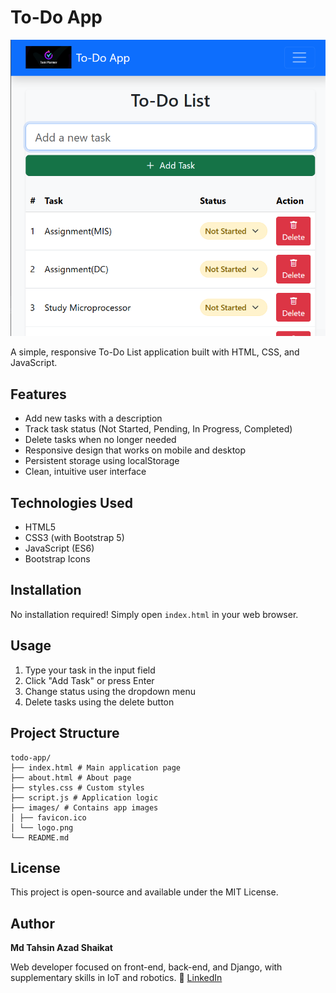 # To-Do App

![App Screenshot](./images/screenshot.png)

A simple, responsive To-Do List application built with HTML, CSS, and JavaScript.

## Features

- Add new tasks with a description
- Track task status (Not Started, Pending, In Progress, Completed)
- Delete tasks when no longer needed
- Responsive design that works on mobile and desktop
- Persistent storage using localStorage
- Clean, intuitive user interface

## Technologies Used

- HTML5
- CSS3 (with Bootstrap 5)
- JavaScript (ES6)
- Bootstrap Icons

## Installation

No installation required! Simply open `index.html` in your web browser.

## Usage

1. Type your task in the input field
2. Click "Add Task" or press Enter
3. Change status using the dropdown menu
4. Delete tasks using the delete button

## Project Structure
```
todo-app/
├── index.html # Main application page
├── about.html # About page
├── styles.css # Custom styles
├── script.js # Application logic
├── images/ # Contains app images
│ ├── favicon.ico
│ └── logo.png
└── README.md
```

## License

This project is open-source and available under the MIT License.

## Author

**Md Tahsin Azad Shaikat**

Web developer focused on front-end, back-end, and Django, with supplementary skills in IoT and robotics.
🔗 [LinkedIn](https://www.linkedin.com/in/mdtahsinazad020/)
